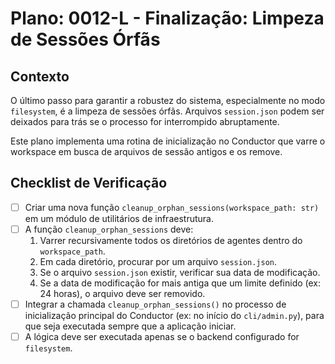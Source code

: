 # Plano: 0012-L - Finalização: Limpeza de Sessões Órfãs

## Contexto

O último passo para garantir a robustez do sistema, especialmente no modo `filesystem`, é a limpeza de sessões órfãs. Arquivos `session.json` podem ser deixados para trás se o processo for interrompido abruptamente.

Este plano implementa uma rotina de inicialização no Conductor que varre o workspace em busca de arquivos de sessão antigos e os remove.

## Checklist de Verificação

- [ ] Criar uma nova função `cleanup_orphan_sessions(workspace_path: str)` em um módulo de utilitários de infraestrutura.
- [ ] A função `cleanup_orphan_sessions` deve:
    1. Varrer recursivamente todos os diretórios de agentes dentro do `workspace_path`.
    2. Em cada diretório, procurar por um arquivo `session.json`.
    3. Se o arquivo `session.json` existir, verificar sua data de modificação.
    4. Se a data de modificação for mais antiga que um limite definido (ex: 24 horas), o arquivo deve ser removido.
- [ ] Integrar a chamada `cleanup_orphan_sessions()` no processo de inicialização principal do Conductor (ex: no início do `cli/admin.py`), para que seja executada sempre que a aplicação iniciar.
- [ ] A lógica deve ser executada apenas se o backend configurado for `filesystem`.
